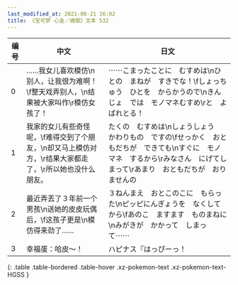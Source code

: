 ```yaml
---
last_modified_at: 2021-08-21 16:02
title: 《宝可梦 心金／魂银》文本 532
---
```

| 编号 | 中文 | 日文 |
| ---- | ---- | ---- |
| 0 | ……我女儿喜欢模仿\n别人，让我很为难啊！\f整天戏弄别人，\n结果被大家叫作\r模仿女孩了！ | ⋯⋯こまったことに　むすめは\nひとの　まねが　すきでな！\fしょっちゅう　ひとを　からかうので\nきんじょ　では　モノマネむすめ\rと　よばれとる！ |
| 1 | 我家的女儿有些奇怪呢，\f难得交到了个朋友，\n却又马上模仿对方，\r结果大家都走了，\r所以她也没什么朋友。 | たくの　むすめは\nしょうしょう　かわりもの　ですの\fせっかく　おともだちが　できても\nすぐに　モノマネ　するから\rみなさん　にげてしまって\rあまり　おともだちが　おりませんの |
| 2 | 最近弄丟了３年前一个男孩\n送她的皮皮玩偶后，\f这孩子更是\n模仿得来劲了…… | ３ねんまえ　おとこのこに　もらった\nピッピにんぎょうを　なくしてから\fあのこ　ますます　ものまねに\nみがきが　かかって　しまって⋯⋯ |
| 3 | 幸福蛋：哈皮～！ | ハピナス『はっぴーっ！ |
{: .table .table-bordered .table-hover .xz-pokemon-text .xz-pokemon-text-HGSS }